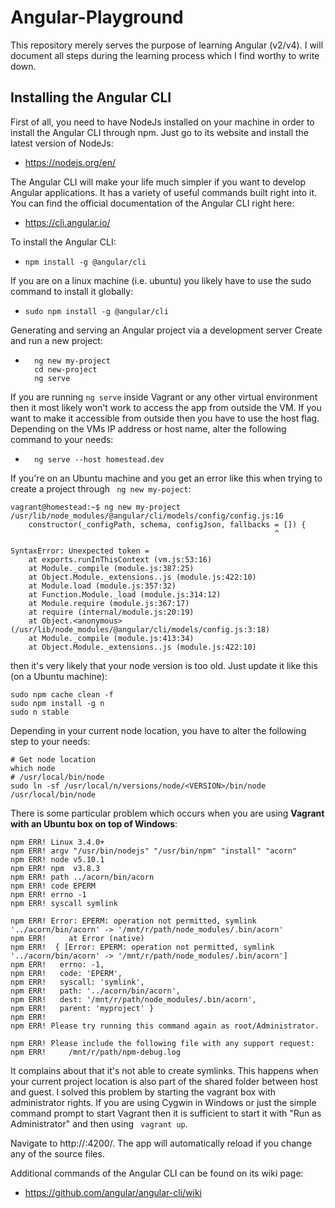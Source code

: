 # Angular-Playground

This repository merely serves the purpose of learning Angular (v2/v4). I will document all steps during the learning process which I find worthy to write down.

## Installing the Angular CLI

First of all, you need to have NodeJs installed on your machine in order to install the Angular CLI through npm. Just go to its website and install the latest version of NodeJs:

* https://nodejs.org/en/

The Angular CLI will make your life much simpler if you want to develop Angular applications. 
It has a variety of useful commands built right into it. You can find the official documentation of the Angular CLI right here: 

* https://cli.angular.io/

To install the Angular CLI:
* ``` npm install -g @angular/cli  ```

If you are on a linux machine (i.e. ubuntu) you likely have to use the sudo command to install it globally:

* ``` sudo npm install -g @angular/cli  ``` 

Generating and serving an Angular project via a development server Create and run a new project:
* ```
	ng new my-project
	cd new-project
	ng serve
If you are running ``` ng serve ``` inside Vagrant or any other virtual environment then it most likely won't work to access the app from outside the VM. If you want to make it accessible from outside then you have to use the host flag. Depending on the VMs IP address or host name, alter the following command to your needs:
* ```
    ng serve --host homestead.dev
If you're on an Ubuntu machine and you get an error like this when trying to create a project through ``` ng new my-poject```:

```
vagrant@homestead:~$ ng new my-project
/usr/lib/node_modules/@angular/cli/models/config/config.js:16
    constructor(_configPath, schema, configJson, fallbacks = []) {
                                                           ^

SyntaxError: Unexpected token =
    at exports.runInThisContext (vm.js:53:16)
    at Module._compile (module.js:387:25)
    at Object.Module._extensions..js (module.js:422:10)
    at Module.load (module.js:357:32)
    at Function.Module._load (module.js:314:12)
    at Module.require (module.js:367:17)
    at require (internal/module.js:20:19)
    at Object.<anonymous> (/usr/lib/node_modules/@angular/cli/models/config.js:3:18)
    at Module._compile (module.js:413:34)
    at Object.Module._extensions..js (module.js:422:10)
```
then it's very likely that your node version is too old. Just update it like this (on a Ubuntu machine):

```
sudo npm cache clean -f
sudo npm install -g n
sudo n stable 
```

Depending in your current node location, you have to alter the following step to your needs:

```
# Get node location
which node
# /usr/local/bin/node
sudo ln -sf /usr/local/n/versions/node/<VERSION>/bin/node /usr/local/bin/node
```

There is some particular problem which occurs when you are using **Vagrant with an Ubuntu box on top of Windows**:

```
npm ERR! Linux 3.4.0+
npm ERR! argv "/usr/bin/nodejs" "/usr/bin/npm" "install" "acorn"
npm ERR! node v5.10.1
npm ERR! npm  v3.8.3
npm ERR! path ../acorn/bin/acorn
npm ERR! code EPERM
npm ERR! errno -1
npm ERR! syscall symlink

npm ERR! Error: EPERM: operation not permitted, symlink '../acorn/bin/acorn' -> '/mnt/r/path/node_modules/.bin/acorn'
npm ERR!     at Error (native)
npm ERR!  { [Error: EPERM: operation not permitted, symlink '../acorn/bin/acorn' -> '/mnt/r/path/node_modules/.bin/acorn']
npm ERR!   errno: -1,
npm ERR!   code: 'EPERM',
npm ERR!   syscall: 'symlink',
npm ERR!   path: '../acorn/bin/acorn',
npm ERR!   dest: '/mnt/r/path/node_modules/.bin/acorn',
npm ERR!   parent: 'myproject' }
npm ERR!
npm ERR! Please try running this command again as root/Administrator.

npm ERR! Please include the following file with any support request:
npm ERR!     /mnt/r/path/npm-debug.log
```

It complains about that it's not able to create symlinks. This happens when your current project location is also part of the shared folder between host and guest. I solved this problem by starting the vagrant box with administrator rights. If you are using Cygwin in Windows or just the simple command prompt to start Vagrant then it is sufficient to start it with "Run as Administrator" and then using ``` vagrant up```.


Navigate to http://<hostname>:4200/. The app will automatically reload if you change any of the source files.

Additional commands of the Angular CLI can be found on its wiki page:

* https://github.com/angular/angular-cli/wiki
